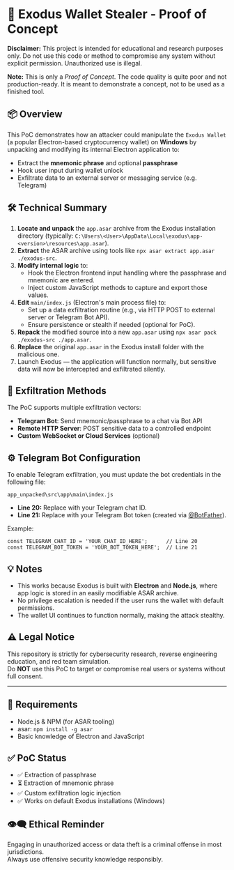 <h1>🧱 Exodus Wallet Stealer - Proof of Concept</h1>

<p><strong>Disclaimer:</strong> This project is intended for educational and research purposes only. Do not use this code or method to compromise any system without explicit permission. Unauthorized use is illegal.</p>

<p><strong>Note:</strong> This is only a <em>Proof of Concept</em>. The code quality is quite poor and not production-ready. It is meant to demonstrate a concept, not to be used as a finished tool.</p>

<h2>📦 Overview</h2>

<p>This PoC demonstrates how an attacker could manipulate the <code>Exodus Wallet</code> (a popular Electron-based cryptocurrency wallet) on <strong>Windows</strong> by unpacking and modifying its internal Electron application to:</p>

<ul>
  <li>Extract the <strong>mnemonic phrase</strong> and optional <strong>passphrase</strong></li>
  <li>Hook user input during wallet unlock</li>
  <li>Exfiltrate data to an external server or messaging service (e.g. Telegram)</li>
</ul>

<h2>🛠️ Technical Summary</h2>

<ol>
  <li><strong>Locate and unpack</strong> the <code>app.asar</code> archive from the Exodus installation directory (typically: <code>C:\Users\&lt;User&gt;\AppData\Local\exodus\app-&lt;version&gt;\resources\app.asar</code>).</li>
  <li><strong>Extract</strong> the ASAR archive using tools like <code>npx asar extract app.asar ./exodus-src</code>.</li>
  <li><strong>Modify internal logic</strong> to:
    <ul>
      <li>Hook the Electron frontend input handling where the passphrase and mnemonic are entered.</li>
      <li>Inject custom JavaScript methods to capture and export those values.</li>
    </ul>
  </li>
  <li><strong>Edit</strong> <code>main/index.js</code> (Electron's main process file) to:
    <ul>
      <li>Set up a data exfiltration routine (e.g., via HTTP POST to external server or Telegram Bot API).</li>
      <li>Ensure persistence or stealth if needed (optional for PoC).</li>
    </ul>
  </li>
  <li><strong>Repack</strong> the modified source into a new <code>app.asar</code> using <code>npx asar pack ./exodus-src ./app.asar</code>.</li>
  <li><strong>Replace</strong> the original <code>app.asar</code> in the Exodus install folder with the malicious one.</li>
  <li>Launch Exodus — the application will function normally, but sensitive data will now be intercepted and exfiltrated silently.</li>
</ol>

<h2>🚨 Exfiltration Methods</h2>

<p>The PoC supports multiple exfiltration vectors:</p>

<ul>
  <li><strong>Telegram Bot</strong>: Send mnemonic/passphrase to a chat via Bot API</li>
  <li><strong>Remote HTTP Server</strong>: POST sensitive data to a controlled endpoint</li>
  <li><strong>Custom WebSocket or Cloud Services</strong> (optional)</li>
</ul>

<h2>⚙️ Telegram Bot Configuration</h2>

<p>To enable Telegram exfiltration, you must update the bot credentials in the following file:</p>

<pre><code>app_unpacked\src\app\main\index.js</code></pre>

<ul>
  <li><strong>Line 20:</strong> Replace with your Telegram chat ID.</li>
  <li><strong>Line 21:</strong> Replace with your Telegram Bot token (created via <a href="https://t.me/BotFather" target="_blank">@BotFather</a>).</li>
</ul>

<p>Example:</p>

<pre><code>const TELEGRAM_CHAT_ID = 'YOUR_CHAT_ID_HERE';      // Line 20
const TELEGRAM_BOT_TOKEN = 'YOUR_BOT_TOKEN_HERE';  // Line 21
</code></pre>

<h2>💡 Notes</h2>

<ul>
  <li>This works because Exodus is built with <strong>Electron</strong> and <strong>Node.js</strong>, where app logic is stored in an easily modifiable ASAR archive.</li>
  <li>No privilege escalation is needed if the user runs the wallet with default permissions.</li>
  <li>The wallet UI continues to function normally, making the attack stealthy.</li>
</ul>

<h2>⚠️ Legal Notice</h2>

<p>This repository is strictly for cybersecurity research, reverse engineering education, and red team simulation.<br>
Do <strong>NOT</strong> use this PoC to target or compromise real users or systems without full consent.</p>

<hr>

<h2>🔧 Requirements</h2>

<ul>
  <li>Node.js &amp; NPM (for ASAR tooling)</li>
  <li>asar: <code>npm install -g asar</code></li>
  <li>Basic knowledge of Electron and JavaScript</li>
</ul>

<h2>✅ PoC Status</h2>

<ul>
  <li>✅ Extraction of passphrase</li>
  <li>⏳ Extraction of mnemonic phrase</li>
  <li>✅ Custom exfiltration logic injection</li>
  <li>✅ Works on default Exodus installations (Windows)</li>
</ul>

<h2>👁️‍🗨️ Ethical Reminder</h2>

<p>Engaging in unauthorized access or data theft is a criminal offense in most jurisdictions.<br>
Always use offensive security knowledge responsibly.</p>
